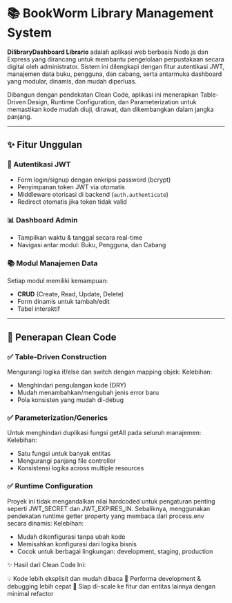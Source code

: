 # 📚 BookWorm Library Management System

**DilibraryDashboard Librario** adalah aplikasi web berbasis Node.js dan Express yang dirancang untuk membantu pengelolaan perpustakaan secara digital oleh administrator. Sistem ini dilengkapi dengan fitur autentikasi JWT, manajemen data buku, pengguna, dan cabang, serta antarmuka dashboard yang modular, dinamis, dan mudah diperluas.

Dibangun dengan pendekatan Clean Code, aplikasi ini menerapkan Table-Driven Design, Runtime Configuration, dan Parameterization untuk memastikan kode mudah diuji, dirawat, dan dikembangkan dalam jangka panjang.

---

## ✨ Fitur Unggulan

### 🔐 Autentikasi JWT
- Form login/signup dengan enkripsi password (bcrypt)
- Penyimpanan token JWT via otomatis
- Middleware otorisasi di backend (`auth.authenticate`)
- Redirect otomatis jika token tidak valid

### 📊 Dashboard Admin
- Tampilkan waktu & tanggal secara real-time
- Navigasi antar modul: Buku, Pengguna, dan Cabang

### 📚 Modul Manajemen Data
Setiap modul memiliki kemampuan:
- **CRUD** (Create, Read, Update, Delete)
- Form dinamis untuk tambah/edit
- Tabel interaktif 

---

## 🧼 Penerapan Clean Code

### ✅ Table-Driven Construction
Mengurangi logika if/else dan switch dengan mapping objek:
Kelebihan:
- Menghindari pengulangan kode (DRY)
- Mudah menambahkan/mengubah jenis error baru
- Pola konsisten yang mudah di-debug

### ✅ Parameterization/Generics
Untuk menghindari duplikasi fungsi getAll pada seluruh manajemen:
Kelebihan:
- Satu fungsi untuk banyak entitas
- Mengurangi panjang file controller
- Konsistensi logika across multiple resources

### ✅ Runtime Configuration
Proyek ini tidak mengandalkan nilai hardcoded untuk pengaturan penting 
seperti JWT_SECRET dan JWT_EXPIRES_IN. Sebaliknya, 
menggunakan pendekatan runtime getter property yang membaca dari process.env secara dinamis:
Kelebihan:
- Mudah dikonfigurasi tanpa ubah kode
- Memisahkan konfigurasi dari logika bisnis
- Cocok untuk berbagai lingkungan: development, staging, production

✨ Hasil dari Clean Code Ini:

💡 Kode lebih eksplisit dan mudah dibaca
🚀 Performa development & debugging lebih cepat
🔧 Siap di-scale ke fitur dan entitas lainnya dengan minimal refactor
